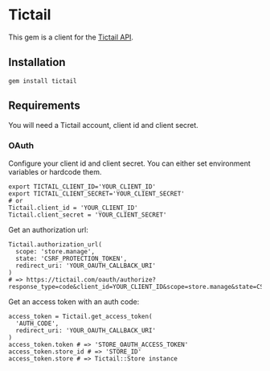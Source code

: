 # Tictail

This gem is a client for the [Tictail API](http://tictail.com).

## Installation

    gem install tictail

## Requirements

You will need a Tictail account, client id and client secret.

### OAuth

Configure your client id and client secret. You can either set environment variables or hardcode them.

    export TICTAIL_CLIENT_ID='YOUR_CLIENT_ID'
    export TICTAIL_CLIENT_SECRET='YOUR_CLIENT_SECRET'
    # or
    Tictail.client_id = 'YOUR_CLIENT_ID'
    Tictail.client_secret = 'YOUR_CLIENT_SECRET'

Get an authorization url:

    Tictail.authorization_url(
      scope: 'store.manage',
      state: 'CSRF_PROTECTION_TOKEN',
      redirect_uri: 'YOUR_OAUTH_CALLBACK_URI'
    )
    # => https://tictail.com/oauth/authorize?response_type=code&client_id=YOUR_CLIENT_ID&scope=store.manage&state=CSRF_PROTECTION_TOKEN&redirect_uri=REDIRECT_URI
    
Get an access token with an auth code:
  
    access_token = Tictail.get_access_token(
      'AUTH_CODE',
      redirect_uri: 'YOUR_OAUTH_CALLBACK_URI'
    )
    access_token.token # => 'STORE_OAUTH_ACCESS_TOKEN'
    access_token.store_id # => 'STORE_ID'
    access_token.store # => Tictail::Store instance